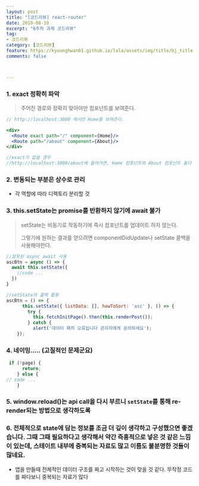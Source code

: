 ```yaml
---
layout: post
title: "[코드리뷰] react-router"
date: 2019-08-19
excerpt: "6주차 과제 코드리뷰"
tag:
- 코드리뷰
category: [코드리뷰]
feature: https://kyounghwan01.github.io/lala/assets/img/title/bj_title.jpg
comments: false



---
```




### 1. exact 정확히 파악

> 주어진 경로와 정확히 맞아야만 컴포넌트를 보여준다.

```jsx
// http://localhost:3000 에서만 Home를 보여준다.

<div>
  <Route exact path="/" component={Home}/>
  <Route path="/about" component={About}/>
</div>

//exact가 없을 경우 
//http://localhost:3000/about에 들어가면, Home 컴포넌트와 About 컴포넌트 둘다 보여짐 (/about에도 '/' 가 있기 때문)
```



### 2.  변동되는 부분은 상수로 관리

- 각 역할에 따라 디렉토리 분리할 것



### 3. this.setState는 promise를 반환하지 않기에 await 불가

> setState는 비동기로 작동하기에 즉시 컴포넌트를 업데이트 하지 않는다.
>
> 그렇기에 원하는 결과를 얻으려면 componentDidUpdate나 setState 콜백을 사용해야한다.

```js
//잘못된 async await 사용
ascBtn = async () => {
  await this.setState({
    //code ...
  })
}
```

```js
//setState의 콜백 활용
ascBtn = () => {
      this.setState({ listData: [], howToSort: 'asc' }, () => {
        try {
          this.fetchInitPage().then(this.renderPost());
        } catch {
          alert('데이터 패치 오류입니다 관리자에게 문의하세요');
    });
```



### 4.  네이밍..... (고질적인 문제군요)

```jsx
 if (!page) {
      return;
    } else {
// code ...
    }
```



### 5. window.reload()는 api call을 다시 부르니 `setState`를 통해 re-render되는 방법으로 생각하도록



### 6. 전체적으로 state에 담는 정보를 조금 더 깊이 생각하고 구성했으면 좋겠습니다. 그때 그때 필요하다고 생각해서 약간 즉흥적으로 넣은 것 같은 느낌이 있는데, 스테이트 내부에 중복되는 자료도 많고 이름도 불분명한 것들이 많네요.

- 앱을 만들때 전체적인 데이터 구조를 짜고 시작하는 것이 맞을 것 같다. 무작정 코드를 짜다보니 중복되는 자료가 많다
